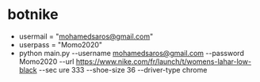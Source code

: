 # botnike
- usermail = "mohamedsaros@gmail.com"
- userpass = "Momo2020"
- python main.py --username mohamedsaros@gmail.com --password Momo2020 --url https://www.nike.com/fr/launch/t/womens-lahar-low-black --sec
ure 333 --shoe-size 36 --driver-type chrome
